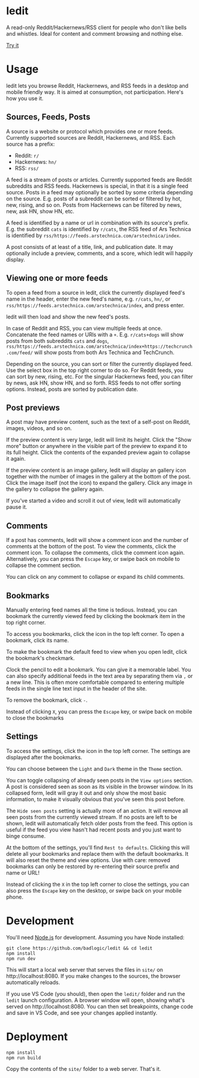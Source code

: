# ledit
A read-only Reddit/Hackernews/RSS client for people who don't like bells and whistles. Ideal for content and comment browsing and nothing else.

[Try it](https://marioslab.io/projects/ledit)

# Usage
ledit lets you browse Reddit, Hackernews, and RSS feeds in a desktop and mobile friendly way. It is aimed at consumption, not participation. Here's how you use it.

## Sources, Feeds, Posts
A source is a website or protocol which provides one or more feeds. Currently supported sources are Reddit, Hackernews, and RSS. Each source has a prefix:

- Reddit: `r/`
- Hackernews: `hn/`
- RSS: `rss/`

A feed is a stream of posts or articles. Currently supported feeds are Reddit subreddits and RSS feeds. Hackernews is special, in that it is a single feed source. Posts in a feed may optionally be sorted by some criteria depending on the source. E.g. posts of a subreddit can be sorted or filtered by hot, new, rising, and so on. Posts from Hackernews can be filtered by news, new, ask HN, show HN, etc.

A feed is identified by a name or url in combination with its source's prefix. E.g. the subreddit `cats` is identified by `r/cats`, the RSS feed of Ars Technica is identified by `rss/https://feeds.arstechnica.com/arstechnica/index`.

A post consists of at least of a title, link, and publication date. It may optionally include a preview, comments, and a score, which ledit will happily display.

## Viewing one or more feeds
To open a feed from a source in ledit, click the currently displayed feed's name in the header, enter the new feed's name, e.g. `r/cats`, `hn/`, or `rss/https://feeds.arstechnica.com/arstechnica/index`, and press enter.

ledit will then load and show the new feed's posts.

In case of Reddit and RSS, you can view multiple feeds at once. Concatenate the feed names or URls with a `+`. E.g. `r/cats+dogs` will show posts from both subreddits `cats` and `dogs`, `rss/https://feeds.arstechnica.com/arstechnica/index+https://techcrunch.com/feed/` will show posts from both Ars Technica and TechCrunch.

Depending on the source, you can sort or filter the currently displayed feed. Use the select box in the top right corner to do so. For Reddit feeds, you can sort by new, rising, etc. For the singular Hackernews feed, you can filter by news, ask HN, show HN, and so forth. RSS feeds to not offer sorting options. Instead, posts are sorted by publication date.

## Post previews
A post may have preview content, such as the text of a self-post on Reddit, images, videos, and so on.

If the preview content is very large, ledit will limit its height. Click the "Show more" button or anywhere in the visible part of the preview to expand it to its full height. Click the contents of the expanded preview again to collapse it again.

If the preview content is an image gallery, ledit will display an gallery icon together with the number of images in the gallery at the bottom of the post. Click the image itself (not the icon) to expand the gallery. Click any image in the gallery to collapse the gallery again.

If you've started a video and scroll it out of view, ledit will automatically pause it.

## Comments
If a post has comments, ledit will show a comment icon and the number of comments at the bottom of the post. To view the comments, click the comment icon. To collapse the comments, click the comment icon again. Alternatively, you can press the `Escape` key, or swipe back on mobile to collapse the comment section.

You can click on any comment to collapse or expand its child comments.

## Bookmarks
Manually entering feed names all the time is tedious. Instead, you can bookmark the currently viewed feed by clicking the bookmark item in the top right corner.

To access you bookmarks, click the icon in the top left corner. To open a bookmark, click its name.

To make the bookmark the default feed to view when you open ledit, click the bookmark's checkmark.

Clock the pencil to edit a bookmark. You can give it a memorable label. You can also specify additional feeds in the text area by separating them via `,` or a new line. This is often more comfortable compared to entering multiple feeds in the single line text input in the header of the site.

To remove the bookmark, click `-`.

Instead of clicking `X`, you can press the `Escape` key, or swipe back on mobile to close the bookmarks

## Settings
To access the settings, click the icon in the top left corner. The settings are displayed after the bookmarks.

You can choose between the `Light` and `Dark` theme in the `Theme` section.

You can toggle collapsing of already seen posts in the `View options` section. A post is considered seen as soon as its visible in the browser window. In its collapsed form, ledit will gray it out and only show the most basic information, to make it visually obvious that you've seen this post before.

The `Hide seen posts` setting is actually more of an action. It will remove all seen posts from the currently viewed stream. If no posts are left to be shown, ledit will automatically fetch older posts from the feed. This option is useful if the feed you view hasn't had recent posts and you just want to binge consume.

At the bottom of the settings, you'll find `Rest to defaults`. Clicking this will delete all your bookmarks and replace them with the default bookmarks. It will also reset the theme and view options. Use with care: removed bookmarks can only be restored by re-entering their source prefix and name or URL!

Instead of clicking the `X` in the top left corner to close the settings, you can also press the `Escape` key on the desktop, or swipe back on your mobile phone.

# Development
You'll need [Node.js](https://nodejs.org/en) for development. Assuming you have Node installed:

```
git clone https://github.com/badlogic/ledit && cd ledit
npm install
npm run dev
```

This will start a local web server that serves the files in `site/` on http://localhost:8080. If you make changes to the sources, the browser automatically reloads.

If you use VS Code (you should), then open the `ledit/` folder and run the `ledit` launch configuration. A browser window will open, showing what's served on http://localhost:8080. You can then set breakpoints, change code and save in VS Code, and see your changes applied instantly.

# Deployment
```
npm install
npm run build
```

Copy the contents of the `site/` folder to a web server. That's it.
